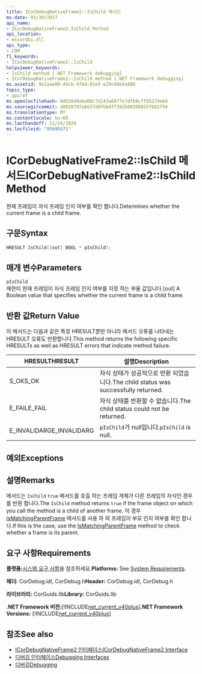 ```yaml
---
title: ICorDebugNativeFrame2::IsChild 메서드
ms.date: 03/30/2017
api_name:
- ICorDebugNativeFrame2.IsChild Method
api_location:
- mscordbi.dll
api_type:
- COM
f1_keywords:
- ICorDebugNativeFrame2::IsChild
helpviewer_keywords:
- IsChild method [.NET Framework debugging]
- ICorDebugNativeFrame2::IsChild method [.NET Framework debugging]
ms.assetid: 9e2aae09-49cb-4fbd-81e5-e29cd864a88b
topic_type:
- apiref
ms.openlocfilehash: 0d65849aba08c7d143a6977e7dfb8cff85274a64
ms.sourcegitcommit: d8020797a6657d0fbbdff362b80300815f682f94
ms.translationtype: MT
ms.contentlocale: ko-KR
ms.lasthandoff: 11/24/2020
ms.locfileid: "95695571"
---
```

# <a name="icordebugnativeframe2ischild-method"></a><span data-ttu-id="e3372-102">ICorDebugNativeFrame2::IsChild 메서드</span><span class="sxs-lookup"><span data-stu-id="e3372-102">ICorDebugNativeFrame2::IsChild Method</span></span>

<span data-ttu-id="e3372-103">현재 프레임이 자식 프레임 인지 여부를 확인 합니다.</span><span class="sxs-lookup"><span data-stu-id="e3372-103">Determines whether the current frame is a child frame.</span></span>  
  
## <a name="syntax"></a><span data-ttu-id="e3372-104">구문</span><span class="sxs-lookup"><span data-stu-id="e3372-104">Syntax</span></span>  
  
```cpp  
HRESULT IsChild([out] BOOL * pIsChild);  
```  
  
## <a name="parameters"></a><span data-ttu-id="e3372-105">매개 변수</span><span class="sxs-lookup"><span data-stu-id="e3372-105">Parameters</span></span>  

 `pIsChild`  
 <span data-ttu-id="e3372-106">제한이 현재 프레임이 자식 프레임 인지 여부를 지정 하는 부울 값입니다.</span><span class="sxs-lookup"><span data-stu-id="e3372-106">[out] A Boolean value that specifies whether the current frame is a child frame.</span></span>  
  
## <a name="return-value"></a><span data-ttu-id="e3372-107">반환 값</span><span class="sxs-lookup"><span data-stu-id="e3372-107">Return Value</span></span>  

 <span data-ttu-id="e3372-108">이 메서드는 다음과 같은 특정 HRESULT뿐만 아니라 메서드 오류를 나타내는 HRESULT 오류도 반환합니다.</span><span class="sxs-lookup"><span data-stu-id="e3372-108">This method returns the following specific HRESULTs as well as HRESULT errors that indicate method failure.</span></span>  
  
|<span data-ttu-id="e3372-109">HRESULT</span><span class="sxs-lookup"><span data-stu-id="e3372-109">HRESULT</span></span>|<span data-ttu-id="e3372-110">설명</span><span class="sxs-lookup"><span data-stu-id="e3372-110">Description</span></span>|  
|-------------|-----------------|  
|<span data-ttu-id="e3372-111">S_OK</span><span class="sxs-lookup"><span data-stu-id="e3372-111">S_OK</span></span>|<span data-ttu-id="e3372-112">자식 상태가 성공적으로 반환 되었습니다.</span><span class="sxs-lookup"><span data-stu-id="e3372-112">The child status was successfully returned.</span></span>|  
|<span data-ttu-id="e3372-113">E_FAIL</span><span class="sxs-lookup"><span data-stu-id="e3372-113">E_FAIL</span></span>|<span data-ttu-id="e3372-114">자식 상태를 반환할 수 없습니다.</span><span class="sxs-lookup"><span data-stu-id="e3372-114">The child status could not be returned.</span></span>|  
|<span data-ttu-id="e3372-115">E_INVALIDARG</span><span class="sxs-lookup"><span data-stu-id="e3372-115">E_INVALIDARG</span></span>|<span data-ttu-id="e3372-116">`pIsChild`가 null입니다.</span><span class="sxs-lookup"><span data-stu-id="e3372-116">`pIsChild` is null.</span></span>|  
  
## <a name="exceptions"></a><span data-ttu-id="e3372-117">예외</span><span class="sxs-lookup"><span data-stu-id="e3372-117">Exceptions</span></span>  
  
## <a name="remarks"></a><span data-ttu-id="e3372-118">설명</span><span class="sxs-lookup"><span data-stu-id="e3372-118">Remarks</span></span>  

 <span data-ttu-id="e3372-119">메서드는 `IsChild` `true` 메서드를 호출 하는 프레임 개체가 다른 프레임의 자식인 경우를 반환 합니다.</span><span class="sxs-lookup"><span data-stu-id="e3372-119">The `IsChild` method returns `true` if the frame object on which you call the method is a child of another frame.</span></span> <span data-ttu-id="e3372-120">이 경우 [IsMatchingParentFrame](icordebugnativeframe2-ismatchingparentframe-method.md) 메서드를 사용 하 여 프레임이 부모 인지 여부를 확인 합니다.</span><span class="sxs-lookup"><span data-stu-id="e3372-120">If this is the case, use the [IsMatchingParentFrame](icordebugnativeframe2-ismatchingparentframe-method.md) method to check whether a frame is its parent.</span></span>  
  
## <a name="requirements"></a><span data-ttu-id="e3372-121">요구 사항</span><span class="sxs-lookup"><span data-stu-id="e3372-121">Requirements</span></span>  

 <span data-ttu-id="e3372-122">**플랫폼:**[시스템 요구 사항](../../get-started/system-requirements.md)을 참조하세요.</span><span class="sxs-lookup"><span data-stu-id="e3372-122">**Platforms:** See [System Requirements](../../get-started/system-requirements.md).</span></span>  
  
 <span data-ttu-id="e3372-123">**헤더:** CorDebug.idl, CorDebug.h</span><span class="sxs-lookup"><span data-stu-id="e3372-123">**Header:** CorDebug.idl, CorDebug.h</span></span>  
  
 <span data-ttu-id="e3372-124">**라이브러리:** CorGuids.lib</span><span class="sxs-lookup"><span data-stu-id="e3372-124">**Library:** CorGuids.lib</span></span>  
  
 <span data-ttu-id="e3372-125">**.NET Framework 버전:**[!INCLUDE[net_current_v40plus](../../../../includes/net-current-v40plus-md.md)]</span><span class="sxs-lookup"><span data-stu-id="e3372-125">**.NET Framework Versions:** [!INCLUDE[net_current_v40plus](../../../../includes/net-current-v40plus-md.md)]</span></span>  
  
## <a name="see-also"></a><span data-ttu-id="e3372-126">참조</span><span class="sxs-lookup"><span data-stu-id="e3372-126">See also</span></span>

- [<span data-ttu-id="e3372-127">ICorDebugNativeFrame2 인터페이스</span><span class="sxs-lookup"><span data-stu-id="e3372-127">ICorDebugNativeFrame2 Interface</span></span>](icordebugnativeframe2-interface.md)
- [<span data-ttu-id="e3372-128">디버깅 인터페이스</span><span class="sxs-lookup"><span data-stu-id="e3372-128">Debugging Interfaces</span></span>](debugging-interfaces.md)
- [<span data-ttu-id="e3372-129">디버깅</span><span class="sxs-lookup"><span data-stu-id="e3372-129">Debugging</span></span>](index.md)
